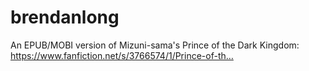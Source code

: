 # brendanlong
An EPUB/MOBI version of Mizuni-sama's Prince of the Dark Kingdom: https://www.fanfiction.net/s/3766574/1/Prince-of-th…

